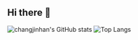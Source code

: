 ## Hi there 👋

<!--
**changjinhan/changjinhan** is a ✨ _special_ ✨ repository because its `README.md` (this file) appears on your GitHub profile.

Here are some ideas to get you started:

- 🔭 I’m currently working on ...
- 🌱 I’m currently learning ...
- 👯 I’m looking to collaborate on ...
- 🤔 I’m looking for help with ...
- 💬 Ask me about ...
- 📫 How to reach me: ...
- 😄 Pronouns: ...
- ⚡ Fun fact: ...
-->


![changjinhan's GitHub stats](https://github-readme-stats.vercel.app/api?username=changjinhan&show_icons=true)
![Top Langs](https://github-readme-stats.vercel.app/api/top-langs/?username=changjinhan&layout=compact)



